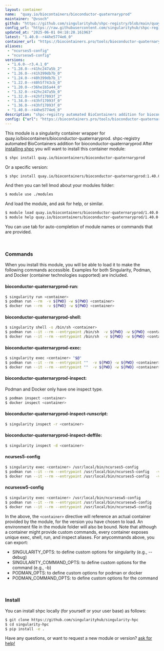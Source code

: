 ```yaml
---
layout: container
name:  "quay.io/biocontainers/bioconductor-quaternaryprod"
maintainer: "@vsoch"
github: "https://github.com/singularityhub/shpc-registry/blob/main/quay.io/biocontainers/bioconductor-quaternaryprod/container.yaml"
config_url: "https://raw.githubusercontent.com/singularityhub/shpc-registry/main/quay.io/biocontainers/bioconductor-quaternaryprod/container.yaml"
updated_at: "2025-06-01 04:18:20.161963"
latest: "1.40.0--r44he5774e6_0"
container_url: "https://biocontainers.pro/tools/bioconductor-quaternaryprod"
aliases:
 - "ncurses5-config"
 - "ncursesw5-config"
versions:
 - "1.6.0--r3.4.1_0"
 - "1.28.0--r41hc247a5b_2"
 - "1.26.0--r41h399db7b_0"
 - "1.24.0--r40h399db7b_1"
 - "1.22.0--r40h5f743cb_0"
 - "1.20.0--r36he1b5a44_0"
 - "1.32.0--r42hc247a5b_0"
 - "1.32.0--r42hf17093f_2"
 - "1.34.0--r43hf17093f_0"
 - "1.36.0--r43hf17093f_0"
 - "1.40.0--r44he5774e6_0"
description: "shpc-registry automated BioContainers addition for bioconductor-quaternaryprod"
config: {"url": "https://biocontainers.pro/tools/bioconductor-quaternaryprod", "maintainer": "@vsoch", "description": "shpc-registry automated BioContainers addition for bioconductor-quaternaryprod", "latest": {"1.40.0--r44he5774e6_0": "sha256:a2907829161c172bcabd88b317120df3e3b68c3b25e080b7222bfd481088aceb"}, "tags": {"1.6.0--r3.4.1_0": "sha256:eb693b189180ffd94036d7f2ea8598944150b08af08c26ff2d73b2268bfff3fa", "1.28.0--r41hc247a5b_2": "sha256:2f927445e57b0f6c5f6174a901bb12dd9af3b0d5b7142a73637839036be4078c", "1.26.0--r41h399db7b_0": "sha256:e6c770498577785b5adcd4762048f70660134b2769f1d9c6a6ce89308d8de1a4", "1.24.0--r40h399db7b_1": "sha256:26537ef36df088a1bbdc876b0e2c984e9d47c6a1b668c680d73db1dd262ce8eb", "1.22.0--r40h5f743cb_0": "sha256:5751801da87e3d3f350062d9263d9af9ff68880377fd05178bca30b010494d3c", "1.20.0--r36he1b5a44_0": "sha256:9fba3f971da71691a117bd3fd8544ffd7344ff55313af114a9b17d1f57795294", "1.32.0--r42hc247a5b_0": "sha256:83f4c0302d13fcdb79d04da2897cba3874220cc43a4325bfb20a515b1925e442", "1.32.0--r42hf17093f_2": "sha256:5add3bcfce89574be49d9d14a9462da6bf60f48f0d61616182a536bf4ef07765", "1.34.0--r43hf17093f_0": "sha256:de0db09875fd54ba4a13a75f762dddc173efdf224da40a3be5b816e261c861c0", "1.36.0--r43hf17093f_0": "sha256:f0a58b513e04b023b9e301cecfa2107611bac0352b5db38ab28c1922ad6805d7", "1.40.0--r44he5774e6_0": "sha256:a2907829161c172bcabd88b317120df3e3b68c3b25e080b7222bfd481088aceb"}, "docker": "quay.io/biocontainers/bioconductor-quaternaryprod", "aliases": {"ncurses5-config": "/usr/local/bin/ncurses5-config", "ncursesw5-config": "/usr/local/bin/ncursesw5-config"}}
---
```


This module is a singularity container wrapper for quay.io/biocontainers/bioconductor-quaternaryprod.
shpc-registry automated BioContainers addition for bioconductor-quaternaryprod
After [installing shpc](#install) you will want to install this container module:


```bash
$ shpc install quay.io/biocontainers/bioconductor-quaternaryprod
```

Or a specific version:

```bash
$ shpc install quay.io/biocontainers/bioconductor-quaternaryprod:1.40.0--r44he5774e6_0
```

And then you can tell lmod about your modules folder:

```bash
$ module use ./modules
```

And load the module, and ask for help, or similar.

```bash
$ module load quay.io/biocontainers/bioconductor-quaternaryprod/1.40.0--r44he5774e6_0
$ module help quay.io/biocontainers/bioconductor-quaternaryprod/1.40.0--r44he5774e6_0
```

You can use tab for auto-completion of module names or commands that are provided.

<br>

### Commands

When you install this module, you will be able to load it to make the following commands accessible.
Examples for both Singularity, Podman, and Docker (container technologies supported) are included.

#### bioconductor-quaternaryprod-run:

```bash
$ singularity run <container>
$ podman run --rm  -v ${PWD} -w ${PWD} <container>
$ docker run --rm  -v ${PWD} -w ${PWD} <container>
```

#### bioconductor-quaternaryprod-shell:

```bash
$ singularity shell -s /bin/sh <container>
$ podman run --it --rm --entrypoint /bin/sh  -v ${PWD} -w ${PWD} <container>
$ docker run --it --rm --entrypoint /bin/sh  -v ${PWD} -w ${PWD} <container>
```

#### bioconductor-quaternaryprod-exec:

```bash
$ singularity exec <container> "$@"
$ podman run --it --rm --entrypoint ""  -v ${PWD} -w ${PWD} <container> "$@"
$ docker run --it --rm --entrypoint ""  -v ${PWD} -w ${PWD} <container> "$@"
```

#### bioconductor-quaternaryprod-inspect:

Podman and Docker only have one inspect type.

```bash
$ podman inspect <container>
$ docker inspect <container>
```

#### bioconductor-quaternaryprod-inspect-runscript:

```bash
$ singularity inspect -r <container>
```

#### bioconductor-quaternaryprod-inspect-deffile:

```bash
$ singularity inspect -d <container>
```


#### ncurses5-config

```bash
$ singularity exec <container> /usr/local/bin/ncurses5-config
$ podman run --it --rm --entrypoint /usr/local/bin/ncurses5-config   -v ${PWD} -w ${PWD} <container> -c " $@"
$ docker run --it --rm --entrypoint /usr/local/bin/ncurses5-config   -v ${PWD} -w ${PWD} <container> -c " $@"
```


#### ncursesw5-config

```bash
$ singularity exec <container> /usr/local/bin/ncursesw5-config
$ podman run --it --rm --entrypoint /usr/local/bin/ncursesw5-config   -v ${PWD} -w ${PWD} <container> -c " $@"
$ docker run --it --rm --entrypoint /usr/local/bin/ncursesw5-config   -v ${PWD} -w ${PWD} <container> -c " $@"
```



In the above, the `<container>` directive will reference an actual container provided
by the module, for the version you have chosen to load. An environment file in the
module folder will also be bound. Note that although a container
might provide custom commands, every container exposes unique exec, shell, run, and
inspect aliases. For anycommands above, you can export:

 - SINGULARITY_OPTS: to define custom options for singularity (e.g., --debug)
 - SINGULARITY_COMMAND_OPTS: to define custom options for the command (e.g., -b)
 - PODMAN_OPTS: to define custom options for podman or docker
 - PODMAN_COMMAND_OPTS: to define custom options for the command

<br>

### Install

You can install shpc locally (for yourself or your user base) as follows:

```bash
$ git clone https://github.com/singularityhub/singularity-hpc
$ cd singularity-hpc
$ pip install -e .
```

Have any questions, or want to request a new module or version? [ask for help!](https://github.com/singularityhub/singularity-hpc/issues)